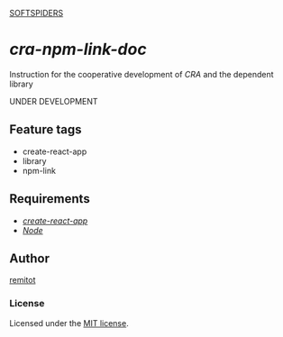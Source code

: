 [SOFTSPIDERS](https://github.com/softspiders/softspiders)

# *cra-npm-link-doc*

Instruction for the cooperative development of *CRA* and the dependent library

UNDER DEVELOPMENT

## Feature tags

- create-react-app
- library
- npm-link

## Requirements

* [*create-react-app*](https://facebook.github.io/create-react-app/)
* [*Node*](https://nodejs.org/en/download/package-manager/)


## Author

[remitot](https://github.com/remitot)

### License

Licensed under the [MIT license](./LICENSE).
